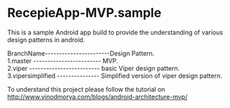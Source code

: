 # RecepieApp-MVP.sample


This is a sample Android app build to provide the understanding of various design patterns in 
android.

 BranchName-----------------------Design Pattern.\
 1.master ------------------------ MVP.\
 2.viper ------------------------- basic Viper design pattern.\
 3.vipersimplified --------------- Simplified version of viper design pattern.
 
To understand this project please follow the tutorial on http://www.vinodmorya.com/blogs/android-architecture-mvp/